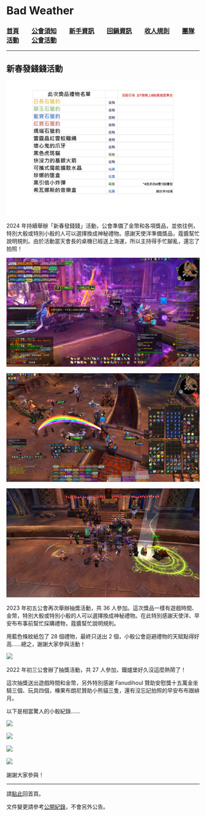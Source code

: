 # Bad Weather
### [首頁](index.html)　　[公會須知](guidelines.html)　　[新手資訊](newbies.html)　　[回鍋資訊](oldfriends.html)　　[收人規則](recruitment.html)　　[團隊活動](raid.html)　　[公會活動](activities.html)

---

## 新春發錢錢活動

![](img_act_2024-02-07-00.jpg)

2024 年持續舉辦「新春發錢錢」活動，公會準備了金幣和各項獎品，並依往例，特別大骰或特別小骰的人可以選擇換成神秘禮物。感謝天使洋準備獎品，蔻醬幫忙說明規則。由於活動當天會長的桌機已經送上海運，所以主持得手忙腳亂，還忘了拍照！

![](img_act_2023-01-27-00.jpg)

![](img_act_2023-01-27-01.jpg)

![](img_act_2023-01-27-02.jpg)

2023 年初五公會再次舉辦抽獎活動，共 36 人參加。這次獎品一樣有遊戲時間、金幣，特別大骰或特別小骰的人可以選擇換成神秘禮物。在此特別感謝天使洋、早安布布事前幫忙採購禮物，蔻醬幫忙說明規則。

用藍色條紋紙包了 28 個禮物，最終只送出 2 個，小骰公會迴避禮物的天賦點得好高……總之，謝謝大家參與活動！

![](img_act_2022-02-03-00.jpg)

2022 年初三公會辦了抽獎活動，共 27 人參加，鐵爐堡好久沒這麼熱鬧了！

這次抽獎送出遊戲時間和金幣，另外特別感謝 Fanudihoul 贊助安慰獎十五萬金坐騎三個、玩具四個，榛果布朗尼贊助小熊貓三隻，還有沒忘記拍照的早安布布跟緋月。

以下是相當驚人的小骰紀錄……

![](img_act_2022-02-03-01.jpg)

![](img_act_2022-02-03-02.jpg)

![](img_act_2022-02-03-03.jpg)

![](img_act_2022-02-03-04.jpg)

謝謝大家參與！

--- 

請[點此](index.html)回首頁。

文件變更請參考[公開紀錄](https://github.com/dalechou/badweather.tw/commits/master/lunar.md)，不會另外公告。